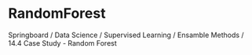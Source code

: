# RandomForest
Springboard / Data Science / Supervised Learning / Ensamble Methods / 14.4 Case Study - Random Forest
